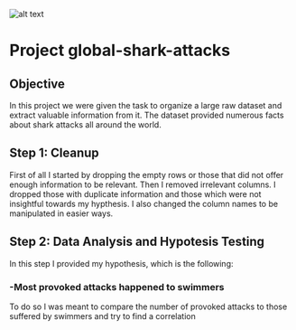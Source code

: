 

![alt text](http://url/to/img.png)

# Project global-shark-attacks

## Objective
In this project we were given the task to organize a large raw dataset and extract valuable information from it. The dataset provided numerous facts about shark attacks all around the world.

## Step 1: Cleanup
First of all I started by dropping the empty rows or those that did not offer enough information to be relevant. Then I removed irrelevant columns. I dropped those with duplicate information and those which were not insightful towards my hypthesis. I also changed the column names to be manipulated in easier ways. 

## Step 2: Data Analysis and Hypotesis Testing
In this step I provided my hypothesis, which is the following:
### -Most provoked attacks happened to swimmers
To do so I was meant to compare the number of provoked attacks to those suffered by swimmers and try to find a correlation
